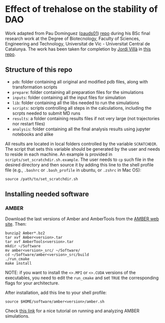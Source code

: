 # Effect of trehalose on the stability of DAO

Work adapted from Pau Domínguez ([pauds01](https://github.com/pauds01)) [repo](https://github.com/pauds01/TFG_DAO) during his BSc final research work at the Degree of Biotecnology, Faculty of Sciences, Engineering and Technology, Universitat de Vic - Universitat Central de Catalunya. The work has been taken for completion by [Jordi Villà](https://github.com/JordiVillaFreixa) in  [this repo](https://github.com/JordiVillaFreixa/Pau_TFG_DAO).

## Structure of this repo

* `pdb`: folder containing all original and modified pdb files, along with transformation scripts
* `prepare`: folder containing all preparation files for the simulations
* `inputs`: folder containing all the input files for simulation
* `lib`: folder containing all the libs needed to run the simulations
* `scripts`: scripts controlling all steps in the calculations, including the scrpts needed to submit MD runs
* `results`: a folder containing results files if not very large (not trajectories nor restart files)
* `analysis`: folder containing all the final analysis results using jupyter notebooks and alike

All results are located in local folders controlled by the variable `SCRATCHDIR`. The script that sets this variable should be generated by the user and needs to reside in each machine. An example is provided in `scripts/set_scratchdir.sh.example`. The user needs to `cp` such file in the desired directory and then source it by adding this line to the shell profile file (e.g., `.bashrc` or `.bash_profile` in ubuntu, or `.zshrc` in Mac OS):
```
source /path/to/set_scratchdir.sh
```

## Installing needed software

### AMBER

Download the last versions of Amber and AmberTools from the [AMBER web site](https://ambermd.org/GetAmber.php). Then:

```
bunzip2 Amber*.bz2
tar xvf Amber<version>.tar 
tar xvf AmberTools<version>.tar 
mkdir ~/Software
mv amber<version>_src/ ~/Software/
cd ~/Software/amber<version>_src/build
./run_cmake
make install
```

NOTE: if you want to install the `<>.MPI` or `<>.CUDA` versions of the executables, you need to edit the `run_cmake` and set `TRUE` the corresponding flags for your architecture.

After installation, add this line to your shell profile:

```
source $HOME/software/amber<version>/amber.sh
```

Check [this link](https://computecanada.github.io/molmodsim-amber-md-lesson/09-Amber_flowchart/index.html) for a nice tutorial on running and analyzing AMBER simulations.
